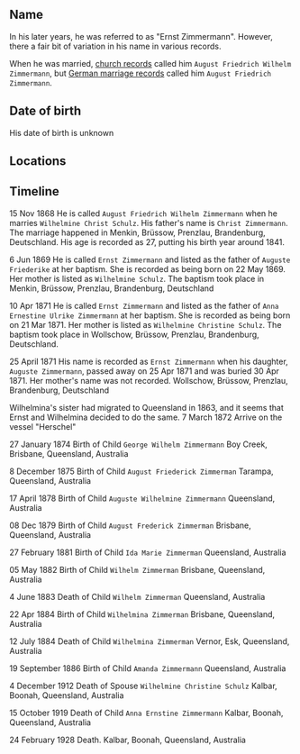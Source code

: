 
## Name

In his later years, he was referred to as "Ernst Zimmermann". However, there a fair bit of variation in his name in various records.

When he was married, [church records](../sources/Germany,%20Prussia,%20Brandenburg%20and%20Posen,%20Church%20Book%20Duplicates,%201794-1874/1868%20August%20Friedrich%20Wilhelm%20Zimmermann%20marriage.md) called him `August Friedrich Wilhelm Zimmermann`, but [German marriage records](../sources/Germany%20Marriages,%201558-1929/1868%20August%20Friedrich%20Zimmermann%20marriage.md) called him `August Friedrich Zimmermann`.



## Date of birth

His date of birth is unknown


## Locations


## Timeline


15 Nov 1868 He is called `August Friedrich Wilhelm Zimmermann` when he marries `Wilhelmine Christ Schulz`. His father's name is `Christ Zimmermann`. The marriage happened in Menkin, Brüssow, Prenzlau, Brandenburg, Deutschland. His age is recorded as 27, putting his birth year around 1841.

6 Jun 1869 He is called `Ernst Zimmermann` and listed as the father of `Auguste Friederike` at her baptism. She is recorded as being born on 22 May 1869. Her mother is listed as `Wilhelmine Schulz`. The baptism took place in Menkin, Brüssow, Prenzlau, Brandenburg, Deutschland

10 Apr 1871 He is called `Ernst Zimmermann` and listed as the father of `Anna Ernestine Ulrike Zimmermann` at her baptism. She is recorded as being born on 21 Mar 1871. Her mother is listed as `Wilhelmine Christine Schulz`. The baptism took place in Wollschow, Brüssow, Prenzlau, Brandenburg, Deutschland.

25 April 1871 His name is recorded as `Ernst Zimmermann` when his daughter, `Auguste Zimmermann`, passed away on 25 Apr 1871 and was buried 30 Apr 1871. Her mother's name was not recorded. Wollschow, Brüssow, Prenzlau, Brandenburg, Deutschland

Wilhelmina's sister had migrated to Queensland in 1863, and it seems that Ernst and Wilhelmina decided to do the same. 7 March 1872 Arrive on the vessel "Herschel"

27 January 1874 Birth of Child `George Wilhelm Zimmermann` Boy Creek, Brisbane, Queensland, Australia

8 December 1875 Birth of Child `August Friederick Zimmerman` Tarampa, Queensland, Australia

17 April 1878 Birth of Child `Auguste Wilhelmine Zimmermann` Queensland, Australia

08 Dec 1879 Birth of Child `August Frederick Zimmerman` Brisbane, Queensland, Australia

27 February 1881 Birth of Child `Ida Marie Zimmerman` Queensland, Australia

05 May 1882 Birth of Child `Wilhelm Zimmerman` Brisbane, Queensland, Australia

4 June 1883 Death of Child `Wilhelm Zimmerman` Queensland, Australia

22 Apr 1884 Birth of Child `Wilhelmina Zimmerman` Brisbane, Queensland, Australia

12 July 1884 Death of Child `Wilhelmina Zimmerman` Vernor, Esk, Queensland, Australia

19 September 1886 Birth of Child `Amanda Zimmermann` Queensland, Australia

4 December 1912 Death of Spouse `Wilhelmine Christine Schulz` Kalbar, Boonah, Queensland, Australia

15 October 1919 Death of Child `Anna Ernstine Zimmermann` Kalbar, Boonah, Queensland, Australia

24 February 1928 Death. Kalbar, Boonah, Queensland, Australia
